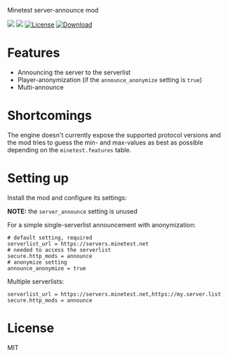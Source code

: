 Minetest server-announce mod

![](https://github.com/mt-mods/announce/workflows/luacheck/badge.svg)
![](https://github.com/mt-mods/announce/workflows/test/badge.svg)
[![License](https://img.shields.io/badge/License-MIT%20and%20CC%20BY--SA%203.0-green.svg)](license.txt)
[![Download](https://img.shields.io/badge/Download-ContentDB-blue.svg)](https://content.minetest.net/packages/mt-mods/announce)

# Features

* Announcing the server to the serverlist
* Player-anonymization (if the `announce_anonymize` setting is `true`)
* Multi-announce

# Shortcomings

The engine doesn't currently expose the supported protocol versions
and the mod tries to guess the min- and max-values as best as possible
depending on the `minetest.features` table.

# Setting up

Install the mod and configure its settings:

**NOTE:** the `server_announce` setting is unused

For a simple single-serverlist announcement with anonymization:
```
# default setting, required
serverlist_url = https://servers.minetest.net
# needed to access the serverlist
secure.http_mods = announce
# anonymize setting
announce_anonymize = true
```

Multiple serverlists:
```
serverlist_url = https://servers.minetest.net,https://my.server.list
secure.http_mods = announce
```

# License

MIT
